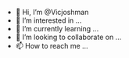 - 👋 Hi, I’m @Vicjoshman
- 👀 I’m interested in ...
- 🌱 I’m currently learning ...
- 💞️ I’m looking to collaborate on ...
- 📫 How to reach me ...

<!---
Vicjoshman/Vicjoshman is a ✨ special ✨ repository because its `README.md` (this file) appears on your GitHub profile.
You can click the Preview link to take a look at your changes.
--->
